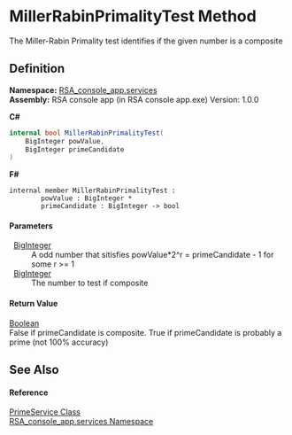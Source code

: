 # MillerRabinPrimalityTest Method


The Miller-Rabin Primality test identifies if the given number is a composite



## Definition
**Namespace:** <a href="e62a6912-ae2b-9956-1793-29f38c459ec4">RSA_console_app.services</a>  
**Assembly:** RSA console app (in RSA console app.exe) Version: 1.0.0

**C#**
``` C#
internal bool MillerRabinPrimalityTest(
	BigInteger powValue,
	BigInteger primeCandidate
)
```
**F#**
``` F#
internal member MillerRabinPrimalityTest : 
        powValue : BigInteger * 
        primeCandidate : BigInteger -> bool 
```



#### Parameters
<dl><dt>  <a href="https://learn.microsoft.com/dotnet/api/system.numerics.biginteger" target="_blank" rel="noopener noreferrer">BigInteger</a></dt><dd>A odd number that sitisfies powValue*2^r = primeCandidate - 1 for some r &gt;= 1</dd><dt>  <a href="https://learn.microsoft.com/dotnet/api/system.numerics.biginteger" target="_blank" rel="noopener noreferrer">BigInteger</a></dt><dd>The number to test if composite</dd></dl>

#### Return Value
<a href="https://learn.microsoft.com/dotnet/api/system.boolean" target="_blank" rel="noopener noreferrer">Boolean</a>  
False if primeCandidate is composite. True if primeCandidate is probably a prime (not 100% accuracy)

## See Also


#### Reference
<a href="f5d89780-faba-1ae3-744e-52de67743f9f">PrimeService Class</a>  
<a href="e62a6912-ae2b-9956-1793-29f38c459ec4">RSA_console_app.services Namespace</a>  

